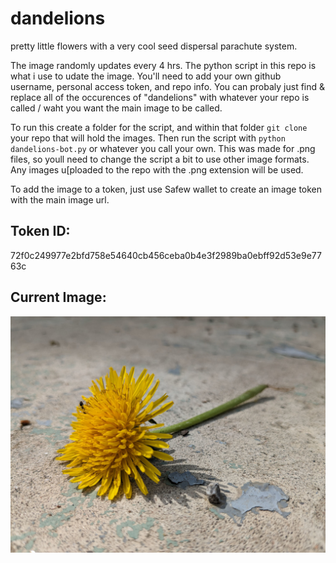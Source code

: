 # dandelions
pretty little flowers with a very cool seed dispersal parachute system.

The image randomly updates every 4 hrs. The python script in this repo is what i use to udate the image. You'll need to add your own github username, personal access token, and repo info. You can probaly just find & replace all of the occurences of "dandelions" with whatever your repo is called / waht you want the main image to be called.

To run this create a folder for the script, and within that folder `git clone` your repo that will hold the images. Then run the script with `python dandelions-bot.py` or whatever you call your own. This was made for .png files, so youll need to change the script a bit to use other image formats. Any images u[ploaded to the repo with the .png extension will be used.

To add the image to a token, just use Safew wallet to create an image token with the main image url. 

## Token ID:
72f0c249977e2bfd758e54640cb456ceba0b4e3f2989ba0ebff92d53e9e7763c

## Current Image: ##
![dandelion2](https://github.com/rustinmyeye/dandelions/blob/main/dandelions.png?raw=true)
